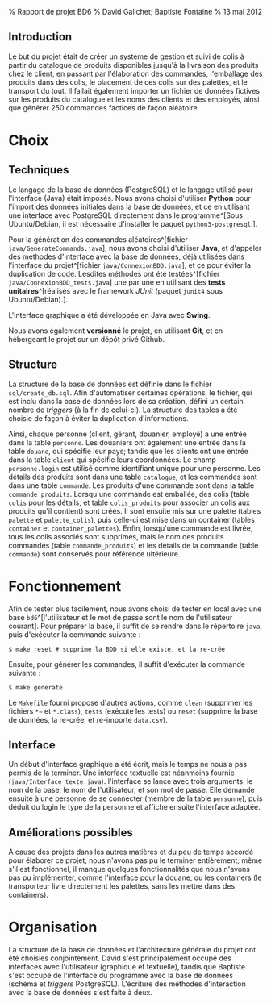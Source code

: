 % Rapport de projet BD6
% David Galichet; Baptiste Fontaine
% 13 mai 2012

Introduction
------------

Le but du projet était de créer un système de gestion et suivi de colis à partir
du catalogue de produits disponibles jusqu'à la livraison des produits chez le
client, en passant par l'élaboration des commandes, l'emballage des produits
dans des colis, le placement de ces colis sur des palettes, et le transport du
tout.
Il fallait également importer un fichier de données fictives sur les produits du
catalogue et les noms des clients et des employés, ainsi que générer 250
commandes factices de façon aléatoire.

Choix
=====

Techniques
----------

Le langage de la base de données (PostgreSQL) et le langage utilisé pour
l'interface (Java) était imposés. Nous avons choisi d'utiliser **Python** pour
l'import des données initiales dans la base de données, et ce en utilisant
une interface avec PostgreSQL directement dans le programme^[Sous Ubuntu/Debian,
il est nécessaire d'installer le paquet `python3-postgresql`.].

Pour la génération des commandes aléatoires^[fichier
`java/GenerateCommands.java`], nous avons choisi d'utiliser
**Java**, et d'appeler des méthodes d'interface avec la base de données, déjà
utilisées dans l'interface du projet^[fichier `java/ConnexionBDD.java`], et ce
pour éviter la duplication de code. Lesdites méthodes ont été
testées^[fichier `java/ConnexionBDD_tests.java`] une par une en utilisant des
**tests unitaires**^[réalisés avec le framework *JUnit* (paquet `junit4` sous
Ubuntu/Debian).].

L'interface graphique a été développée en Java avec **Swing**.

Nous avons également **versionné** le projet, en utilisant **Git**, et en hébergeant
le projet sur un dépôt privé Github. 

Structure
---------

La structure de la base de données est définie dans le fichier
`sql/create_db.sql`. Afin d'automatiser certaines opérations, le fichier, qui
est inclu dans la base de données lors de sa création, défini un certain nombre
de *triggers* (à la fin de celui-ci). La structure des tables a été choisie de
façon à éviter la duplication d'informations.

Ainsi, chaque personne (client,
gérant, douanier, employé) a une entrée dans la table `personne`. Les douaniers
ont également une entrée dans la table `douane`, qui spécifie leur pays; tandis
que les clients ont une entrée dans la table `client` qui spécifie leurs
coordonnées. Le champ `personne.login` est utilisé comme identifiant unique pour
une personne. Les détails des produits sont dans une table `catalogue`, et les
commandes sont dans une table `commande`. Les produits d'une commande sont dans
la table `commande_produits`. Lorsqu'une commande est emballée, des colis (table
`colis` pour les détails, et table `colis_produits` pour associer un colis aux
produits qu'il contient) sont créés. Il sont ensuite mis sur une palette (tables
`palette` et `palette_colis`), puis celle-ci est mise dans un container (tables
`container` et `container_palettes`). Enfin, lorsqu'une commande est livrée,
tous les colis associés sont supprimés, mais le nom des produits commandés
(table `commande_produits`) et les détails de la commande (table `commande`)
sont conservés pour référence ultérieure.

Fonctionnement
==============

Afin de tester plus facilement, nous avons choisi de tester en local avec une
base `bd6`^[l'utilisateur et le mot de passe sont le nom de l'utilisateur
courant]. Pour préparer la base, il suffit de se rendre dans le répertoire
`java`, puis d'exécuter la commande suivante :

    $ make reset # supprime la BDD si elle existe, et la re-crée

Ensuite, pour générer les commandes, il suffit d'exécuter la commande suivante :

    $ make generate

Le `Makefile` fourni propose d'autres actions, comme `clean` (supprimer les
fichiers `*~` et `*.class`), `tests` (exécute les tests) ou `reset` (supprime la
base de données, la re-crée, et re-importe `data.csv`).

Interface
---------

Un début d'interface graphique a été écrit, mais le temps ne nous a pas permis
de la terminer. Une interface textuelle est néanmoins fournie
(`java/Interface_texte.java`). l'interface se lance avec trois arguments: le nom
de la base, le nom de l'utilisateur, et son mot de passe. Elle demande ensuite à
une personne de se connecter (membre de la table `personne`), puis déduit du
login le type de la personne et affiche ensuite l'interface adaptée.

Améliorations possibles
-----------------------

À cause des projets dans les autres matières et du peu de temps accordé pour
élaborer ce projet, nous n'avons pas pu le terminer entièrement; même s'il est
fonctionnel, il manque quelques fonctionnalités que nous n'avons pas pu
implémenter, comme l'interface pour la douane, ou les containers (le
transporteur livre directement les palettes, sans les mettre dans des
containers).

Organisation
============

La structure de la base de données et l'architecture générale du projet ont été
choisies conjointement. David s'est principalement occupé des interfaces avec
l'utilisateur (graphique et textuelle), tandis que Baptiste s'est occupé de
l'interface du programme avec la base de données (schéma et *triggers*
PostgreSQL). L'écriture des méthodes d'interaction avec la base de données
s'est faite à deux.
